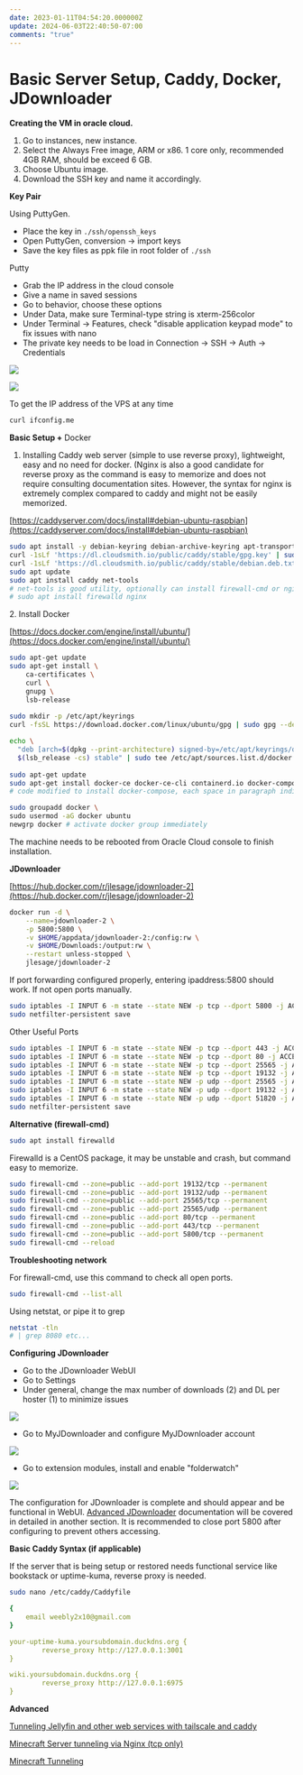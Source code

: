```yaml
---
date: 2023-01-11T04:54:20.000000Z
update: 2024-06-03T22:40:50-07:00
comments: "true"
---
```

# Basic Server Setup, Caddy, Docker, JDownloader

**Creating the VM in oracle cloud.** 

1. Go to instances, new instance.
2. Select the Always Free image, ARM or x86. 1 core only, recommended 4GB RAM, should be exceed 6 GB.
3. Choose Ubuntu image.
4. Download the SSH key and name it accordingly.

**Key Pair**

Using PuttyGen.

- Place the key in `./ssh/openssh_keys`
- Open PuttyGen, conversion -> import keys
- Save the key files as ppk file in root folder of `./ssh`

Putty

- Grab the IP address in the cloud console
- Give a name in saved sessions
- Go to behavior, choose these options
- Under Data, make sure Terminal-type string is xterm-256color
- Under Terminal -&gt; Features, check "disable application keypad mode" to fix issues with nano
- The private key needs to be load in Connection -&gt; SSH -&gt; Auth -&gt; Credentials

![](assets/gallery/2023-01/qUnimage.png)

![](assets/gallery/2023-01/DpWimage.png)

To get the IP address of the VPS at any time

```bash
curl ifconfig.me
```

**Basic Setup +** Docker

1. Installing Caddy web server (simple to use reverse proxy), lightweight, easy and no need for docker. (Nginx is also a good candidate for reverse proxy as the command is easy to memorize and does not require consulting documentation sites. However, the syntax for nginx is extremely complex compared to caddy and might not be easily memorized.

[https://caddyserver.com/docs/install#debian-ubuntu-raspbian](https://caddyserver.com/docs/install#debian-ubuntu-raspbian)

```bash
sudo apt install -y debian-keyring debian-archive-keyring apt-transport-https
curl -1sLf 'https://dl.cloudsmith.io/public/caddy/stable/gpg.key' | sudo gpg --dearmor -o /usr/share/keyrings/caddy-stable-archive-keyring.gpg
curl -1sLf 'https://dl.cloudsmith.io/public/caddy/stable/debian.deb.txt' | sudo tee /etc/apt/sources.list.d/caddy-stable.list
sudo apt update
sudo apt install caddy net-tools
# net-tools is good utility, optionally can install firewall-cmd or nginx
# sudo apt install firewalld nginx
```

2\. Install Docker

[https://docs.docker.com/engine/install/ubuntu/](https://docs.docker.com/engine/install/ubuntu/)

```bash
sudo apt-get update
sudo apt-get install \
    ca-certificates \
    curl \
    gnupg \
    lsb-release
    
sudo mkdir -p /etc/apt/keyrings
curl -fsSL https://download.docker.com/linux/ubuntu/gpg | sudo gpg --dearmor -o /etc/apt/keyrings/docker.gpg

echo \
  "deb [arch=$(dpkg --print-architecture) signed-by=/etc/apt/keyrings/docker.gpg] https://download.docker.com/linux/ubuntu \
  $(lsb_release -cs) stable" | sudo tee /etc/apt/sources.list.d/docker.list > /dev/null
  
sudo apt-get update
sudo apt-get install docker-ce docker-ce-cli containerd.io docker-compose-plugin docker-compose
# code modified to install docker-compose, each space in paragraph indicates a separate step in their official blog
```

```bash
sudo groupadd docker \
sudo usermod -aG docker ubuntu
newgrp docker # activate docker group immediately
```

The machine needs to be rebooted from Oracle Cloud console to finish installation.

**JDownloader**

[https://hub.docker.com/r/jlesage/jdownloader-2](https://hub.docker.com/r/jlesage/jdownloader-2)

```bash
docker run -d \
    --name=jdownloader-2 \
    -p 5800:5800 \
    -v $HOME/appdata/jdownloader-2:/config:rw \
    -v $HOME/Downloads:/output:rw \
    --restart unless-stopped \
    jlesage/jdownloader-2
```

If port forwarding configured properly, entering ipaddress:5800 should work. If not open ports manually.

```bash
sudo iptables -I INPUT 6 -m state --state NEW -p tcp --dport 5800 -j ACCEPT
sudo netfilter-persistent save
```

Other Useful Ports

```bash
sudo iptables -I INPUT 6 -m state --state NEW -p tcp --dport 443 -j ACCEPT
sudo iptables -I INPUT 6 -m state --state NEW -p tcp --dport 80 -j ACCEPT
sudo iptables -I INPUT 6 -m state --state NEW -p tcp --dport 25565 -j ACCEPT
sudo iptables -I INPUT 6 -m state --state NEW -p tcp --dport 19132 -j ACCEPT
sudo iptables -I INPUT 6 -m state --state NEW -p udp --dport 25565 -j ACCEPT
sudo iptables -I INPUT 6 -m state --state NEW -p udp --dport 19132 -j ACCEPT
sudo iptables -I INPUT 6 -m state --state NEW -p udp --dport 51820 -j ACCEPT
sudo netfilter-persistent save
```

**Alternative (firewall-cmd)**

```bash
sudo apt install firewalld
```

Firewalld is a CentOS package, it may be unstable and crash, but command easy to memorize.

```bash
sudo firewall-cmd --zone=public --add-port 19132/tcp --permanent
sudo firewall-cmd --zone=public --add-port 19132/udp --permanent
sudo firewall-cmd --zone=public --add-port 25565/tcp --permanent
sudo firewall-cmd --zone=public --add-port 25565/udp --permanent
sudo firewall-cmd --zone=public --add-port 80/tcp --permanent
sudo firewall-cmd --zone=public --add-port 443/tcp --permanent
sudo firewall-cmd --zone=public --add-port 5800/tcp --permanent
sudo firewall-cmd --reload
```

**Troubleshooting network**

For firewall-cmd, use this command to check all open ports.

```bash
sudo firewall-cmd --list-all
```

Using netstat, or pipe it to grep

```bash
netstat -tln
# | grep 8080 etc...
```

**Configuring JDownloader**

- Go to the JDownloader WebUI
- Go to Settings
- Under general, change the max number of downloads (2) and DL per hoster (1) to minimize issues

![](assets/gallery/2023-01/t3Ximage.png)

- Go to MyJDownloader and configure MyJDownloader account

![](assets/gallery/2023-01/jbeimage.png)

- Go to extension modules, install and enable "folderwatch"

![](assets/gallery/2023-01/ZjUimage.png)

The configuration for JDownloader is complete and should appear and be functional in WebUI. [Advanced JDownloader](jdownloader.md) documentation will be covered in detailed in another section. It is recommended to close port 5800 after configuring to prevent others accessing.

**Basic Caddy Syntax (if applicable)**

If the server that is being setup or restored needs functional service like bookstack or uptime-kuma, reverse proxy is needed.

```bash
sudo nano /etc/caddy/Caddyfile
```

```yaml
{
    email weebly2x10@gmail.com
}

your-uptime-kuma.yoursubdomain.duckdns.org {
        reverse_proxy http://127.0.0.1:3001
}

wiki.yoursubdomain.duckdns.org {
        reverse_proxy http://127.0.0.1:6975
}

```

**Advanced**

[Tunneling Jellyfin and other web services with tailscale and caddy](tunneling-basic-services-jellyfin-web-with-caddy-and-tailscale.md)

[Minecraft Server tunneling via Nginx (tcp only)](tunneling-minecraft-server-tcp-only-with-nginx.md)

[Minecraft Tunneling](tunneling-minecraft-server-tcp-only-with-nginx.md)